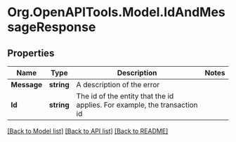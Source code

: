 # Org.OpenAPITools.Model.IdAndMessageResponse

## Properties

Name | Type | Description | Notes
------------ | ------------- | ------------- | -------------
**Message** | **string** | A description of the error | 
**Id** | **string** | The id of the entity that the id applies. For example, the transaction id | 

[[Back to Model list]](../README.md#documentation-for-models) [[Back to API list]](../README.md#documentation-for-api-endpoints) [[Back to README]](../README.md)

